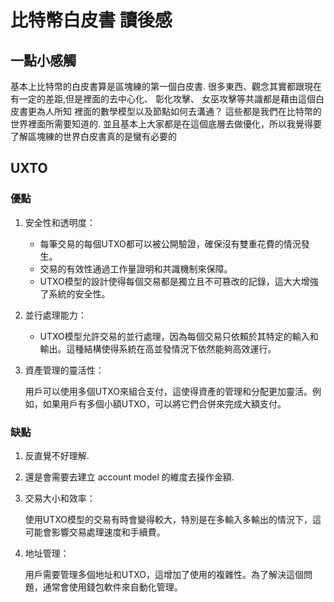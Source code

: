 # 比特幣白皮書 讀後感

## 一點小感觸
  基本上比特幣的白皮書算是區塊練的第一個白皮書.
  很多東西、觀念其實都跟現在有一定的差距,但是裡面的去中心化、 彰化攻擊、 女巫攻擊等共識都是藉由這個白皮書更為人所知
  裡面的數學模型以及節點如何去溝通？  這些都是我們在比特幣的世界裡面所需要知道的.
  並且基本上大家都是在這個底層去做優化，所以我覺得要了解區塊練的世界白皮書真的是蠻有必要的

## UXTO

### 優點

1. 安全性和透明度：

    * 每筆交易的每個UTXO都可以被公開驗證，確保沒有雙重花費的情況發生。
    * 交易的有效性通過工作量證明和共識機制來保障。
    * UTXO模型的設計使得每個交易都是獨立且不可篡改的記錄，這大大增強了系統的安全性。

1. 並行處理能力：

    * UTXO模型允許交易的並行處理，因為每個交易只依賴於其特定的輸入和輸出。這種結構使得系統在高並發情況下依然能夠高效運行。

1. 資產管理的靈活性：

    用戶可以使用多個UTXO來組合支付，這使得資產的管理和分配更加靈活。例如，如果用戶有多個小額UTXO，可以將它們合併來完成大額支付。

### 缺點

1. 反直覺不好理解.
1. 還是會需要去建立 account model 的維度去操作金額.
1. 交易大小和效率：

    使用UTXO模型的交易有時會變得較大，特別是在多輸入多輸出的情況下，這可能會影響交易處理速度和手續費。
1. 地址管理：

    用戶需要管理多個地址和UTXO，這增加了使用的複雜性。為了解決這個問題，通常會使用錢包軟件來自動化管理。
